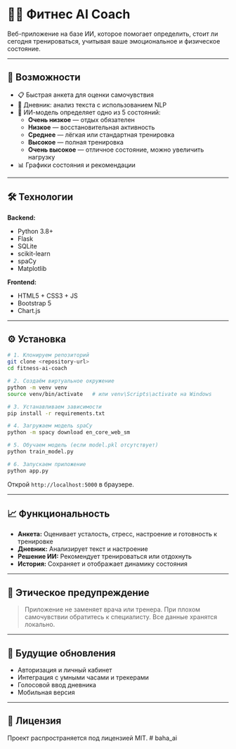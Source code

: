 # 🏋️‍♂️ Фитнес AI Coach

Веб-приложение на базе ИИ, которое помогает определить, стоит ли сегодня тренироваться, учитывая ваше эмоциональное и физическое состояние.

---

## 🚀 Возможности

- 📋 Быстрая анкета для оценки самочувствия
- 📓 Дневник: анализ текста с использованием NLP
- 🤖 ИИ-модель определяет одно из 5 состояний:
  - **Очень низкое** — отдых обязателен
  - **Низкое** — восстановительная активность
  - **Среднее** — лёгкая или стандартная тренировка
  - **Высокое** — полная тренировка
  - **Очень высокое** — отличное состояние, можно увеличить нагрузку
- 📊 Графики состояния и рекомендации

---

## 🛠️ Технологии

**Backend:**
- Python 3.8+
- Flask
- SQLite
- scikit-learn
- spaCy
- Matplotlib

**Frontend:**
- HTML5 + CSS3 + JS
- Bootstrap 5
- Chart.js

---

## ⚙️ Установка

```bash
# 1. Клонируем репозиторий
git clone <repository-url>
cd fitness-ai-coach

# 2. Создаём виртуальное окружение
python -m venv venv
source venv/bin/activate   # или venv\Scripts\activate на Windows

# 3. Устанавливаем зависимости
pip install -r requirements.txt

# 4. Загружаем модель spaCy
python -m spacy download en_core_web_sm

# 5. Обучаем модель (если model.pkl отсутствует)
python train_model.py

# 6. Запускаем приложение
python app.py
```

Открой `http://localhost:5000` в браузере.

---

## 📈 Функциональность

- **Анкета:** Оценивает усталость, стресс, настроение и готовность к тренировке
- **Дневник:** Анализирует текст и настроение
- **Решение ИИ:** Рекомендует тренироваться или отдохнуть
- **История:** Сохраняет и отображает динамику состояния

---

## 🧠 Этическое предупреждение

> Приложение не заменяет врача или тренера. При плохом самочувствии обратитесь к специалисту. Все данные хранятся локально.

---

## 🔮 Будущие обновления

- Авторизация и личный кабинет
- Интеграция с умными часами и трекерами
- Голосовой ввод дневника
- Мобильная версия

---

## 📄 Лицензия

Проект распространяется под лицензией MIT.
#   b a h a _ a i  
 